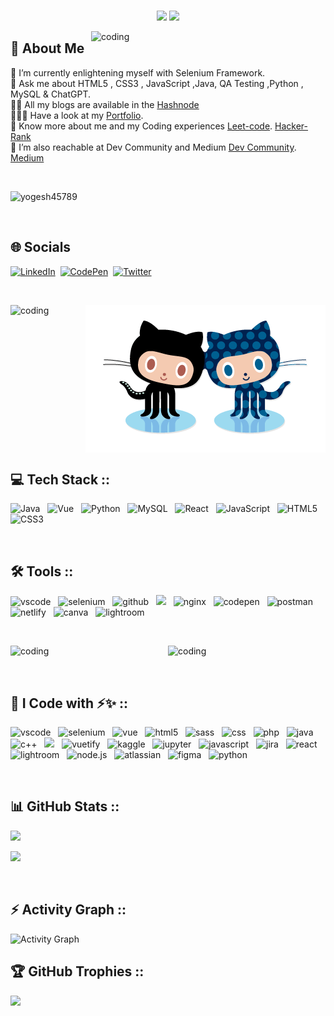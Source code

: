 <br>
<p align="center">
  <img src="https://readme-typing-svg.demolab.com/?lines=Hello+ 👋🏻 +I'm + Yugandhar Dasari 👨🏻‍🎓; + Frontend + Developer +From + (INDIA) India.&%20Code&center=true&width=700&height=50&weight=700&size=25&duration=2000&pause=2000">
  <img src="https://user-images.githubusercontent.com/73097560/115834477-dbab4500-a447-11eb-908a-139a6edaec5c.gif">
</p> 

<img align="right" alt="coding" width="375" src="https://mir-s3-cdn-cf.behance.net/project_modules/fs/eef76b143584307.627d06916ce10.gif">

## 💫  About Me 
🌱 I’m currently enlightening myself with Selenium Framework.
<br>
💬 Ask me about HTML5 , CSS3 , JavaScript ,Java, QA Testing  ,Python ,  MySQL & ChatGPT.
<br>
👨‍💻 All my blogs are available in the [Hashnode](https://yugandhardasari.hashnode.dev/)
<br>
👨🏻‍🎓 Have a look at my [Portfolio](https://yugandhardasari.netlify.app/).
<br>
🔭 Know more about me and my Coding experiences [Leet-code](https://leetcode.com/YugandharDasari93/).
[Hacker-Rank](https://www.hackerrank.com/profile/yugandhardasari1)
<br>
🤝 I’m also reachable at Dev Community and Medium [Dev Community](https://dev.to/yugandhar_dasari_93). 
 [Medium](https://medium.com/me)

<br> 

<p align="left"> <img src="https://komarev.com/ghpvc/?username=yogesh45789&label=Profile%20views&color=0e75b6&style=flat" alt="yogesh45789" /> </p>

<br>

## 🌐 Socials 

[![LinkedIn](https://img.shields.io/badge/LinkedIn-%230077B5.svg?style=for-the-badge&logo=linkedin&logoColor=white)](https://www.linkedin.com/in/yugandhar-dasari-aa1801222/)&nbsp;
[![CodePen](https://img.shields.io/badge/CodePen-%23E34F26.svg?style=for-the-badge&logo=Codepen&logoColor=white)](https://codepen.io/yogesh45789)&nbsp;
[![Twitter](https://img.shields.io/badge/Twitter-%231DA1F2.svg?style=for-the-badge&logo=Twitter&logoColor=white)](https://twitter.com/martin20889780)&nbsp;


<br>

<p style="display: flex; justify-content: space-between;">
    <img alt="coding" width="400" src="https://miro.medium.com/v2/resize:fit:1358/1*FefjABZsli07iiL2C1ysng.gif">
    <img alt="coding" width="400" src="https://github.com/Ayan-thecodeking/Ayan-thecodeking/blob/main/forkit.gif">
</p>

## 💻 Tech Stack ::

![Java](https://img.shields.io/badge/java-007396?style=for-the-badge&logo=java&logoColor=white)&nbsp;&nbsp;
![Vue](https://img.shields.io/badge/vue-4FC08D?style=for-the-badge&logo=vue.js&logoColor=white)&nbsp;&nbsp;
![Python](https://img.shields.io/badge/python-3776AB?style=for-the-badge&logo=python&logoColor=white)&nbsp;&nbsp;
![MySQL](https://img.shields.io/badge/mysql-4479A1?style=for-the-badge&logo=mysql&logoColor=white)&nbsp;&nbsp;
![React](https://img.shields.io/badge/react-61DAFB?style=for-the-badge&logo=react&logoColor=white)&nbsp;&nbsp;
![JavaScript](https://img.shields.io/badge/javascript-F7DF1E?style=for-the-badge&logo=javascript&logoColor=black)&nbsp;&nbsp;
![HTML5](https://img.shields.io/badge/html5-E34F26?style=for-the-badge&logo=html5&logoColor=white)&nbsp;&nbsp;
![CSS3](https://img.shields.io/badge/css3-1572B6?style=for-the-badge&logo=css3&logoColor=white)&nbsp;&nbsp;

<br>

## 🛠️ Tools ::

<img src="https://img.shields.io/badge/VSCode-0078D4?style=for-the-badge&logo=visual%20studio%20code&logoColor=white" alt="vscode" />&nbsp;&nbsp;
<img src="https://img.shields.io/badge/Selenium-58b531?style=for-the-badge&logo=spring&logoColor=white" alt="selenium"/>&nbsp;&nbsp;
<img src="https://img.shields.io/badge/GitHub-24292e?style=for-the-badge&logo=github&logoColor=white" alt="github"/>&nbsp;&nbsp;
<img src="https://img.shields.io/badge/Git%20-%23F7DF1E.svg?&style=for-the-badge&color=blue&logo=Git&logoColor=white" />&nbsp;&nbsp;
<img src="https://img.shields.io/badge/Nginx-009639?style=for-the-badge&logo=replit&logoColor=white" alt="nginx" />&nbsp;&nbsp;
<img src="https://img.shields.io/badge/Codepen-1e272e?style=for-the-badge&logo=codepen&logoColor=white" alt="codepen" />&nbsp;&nbsp;
<img src="https://img.shields.io/badge/Postman-ff6c37?style=for-the-badge&logo=Postman&logoColor=white" alt="postman"/>&nbsp;&nbsp;
<img src="https://img.shields.io/badge/Netlify-00C7B7?style=for-the-badge&logo=netlify&logoColor=white" alt="netlify" />&nbsp;&nbsp;
<img src="https://img.shields.io/badge/Canva-%2300C4CC.svg?&style=for-the-badge&logo=Canva&logoColor=white" alt="canva" />&nbsp;&nbsp;
<img src="https://img.shields.io/badge/Adobe%20Lightroom-31A8FF.svg?style=for-the-badge&logo=Adobe%20Lightroom&logoColor=white" alt="lightroom" />&nbsp;&nbsp;

<br>

<p style="display: flex; justify-content: space-between;">
    <img alt="coding" width="400" src="https://i.pinimg.com/originals/b3/26/51/b326517cd8ca44b939a1bee41a7f103c.gif">
    <img alt="coding" width="400" src="https://i.pinimg.com/originals/bc/6c/17/bc6c171eee288a2f1e124c749303b24e.gif">
</p>

<br>

## 🚀 I Code with ⚡✨ ::

<img src="https://img.shields.io/badge/VSCode-0078D4?style=for-the-badge&logo=visual%20studio%20code&logoColor=white" alt="vscode" />&nbsp;&nbsp;
<img src="https://img.shields.io/badge/Selenium-58b531?style=for-the-badge&logo=selenium&logoColor=white" alt="selenium"/>&nbsp;&nbsp;
<img src="https://img.shields.io/badge/vue-4FC08D?style=for-the-badge&logo=vue.js&logoColor=white" alt="vue"/>&nbsp;&nbsp;
<img src="https://img.shields.io/badge/html5-E34F26?style=for-the-badge&logo=html5&logoColor=white" alt="html5"/>&nbsp;&nbsp;
<img src="https://img.shields.io/badge/sass-CC6699?style=for-the-badge&logo=sass&logoColor=white" alt="sass"/>&nbsp;&nbsp;
<img src="https://img.shields.io/badge/css3-1572B6?style=for-the-badge&logo=css3&logoColor=white" alt="css"/>&nbsp;&nbsp;
<img src="https://img.shields.io/badge/php-777BB4?style=for-the-badge&logo=php&logoColor=white" alt="php"/>&nbsp;&nbsp;
<img src="https://img.shields.io/badge/java-007396?style=for-the-badge&logo=java&logoColor=white" alt="java"/>&nbsp;&nbsp;
<img src="https://img.shields.io/badge/c++-00599C?style=for-the-badge&logo=c%2B%2B&logoColor=white" alt="c++"/>&nbsp;&nbsp;
<img src="https://img.shields.io/badge/Git-F05032?style=for-the-badge&logo=Git&logoColor=white" />&nbsp;&nbsp;
<img src="https://img.shields.io/badge/vuetify-1867C0?style=for-the-badge&logo=vuetify&logoColor=white" alt="vuetify" />&nbsp;&nbsp;
<img src="https://img.shields.io/badge/kaggle-20BEFF?style=for-the-badge&logo=kaggle&logoColor=white" alt="kaggle" />&nbsp;&nbsp;
<img src="https://img.shields.io/badge/jupyter-F37626?style=for-the-badge&logo=jupyter&logoColor=white" alt="jupyter" />&nbsp;&nbsp;
<img src="https://img.shields.io/badge/javascript-F7DF1E?style=for-the-badge&logo=javascript&logoColor=white" alt="javascript"/>&nbsp;&nbsp;
<img src="https://img.shields.io/badge/jira-0052CC?style=for-the-badge&logo=jira&logoColor=white" alt="jira" />&nbsp;&nbsp;
<img src="https://img.shields.io/badge/react-61DAFB?style=for-the-badge&logo=react&logoColor=white" alt="react" />&nbsp;&nbsp;
<img src="https://img.shields.io/badge/Adobe%20Lightroom-31A8FF?style=for-the-badge&logo=Adobe%20Lightroom&logoColor=white" alt="lightroom" />&nbsp;&nbsp;
<img src="https://img.shields.io/badge/Node.js-339933?style=for-the-badge&logo=node.js&logoColor=white" alt="node.js"/>&nbsp;&nbsp;
<img src="https://img.shields.io/badge/Atlassian-0052CC?style=for-the-badge&logo=Atlassian&logoColor=white" alt="atlassian" />&nbsp;&nbsp;
<img src="https://img.shields.io/badge/Figma-F24E1E?style=for-the-badge&logo=Figma&logoColor=white" alt="figma" />&nbsp;&nbsp;
<img src="https://img.shields.io/badge/Python-3776AB?style=for-the-badge&logo=Python&logoColor=white" alt="python"/>&nbsp;&nbsp;


<br>

 
## 📊 GitHub Stats ::

<!-- StreakStats -->
![](https://github-readme-streak-stats.herokuapp.com/?user=yogesh45789&theme=gotham&hide_border=false)<br/>
<!-- TopLanguages -->
![](https://github-readme-stats-sigma-five.vercel.app/api/top-langs/?username=yogesh45789&theme=gotham&hide_border=false&include_all_commits=false&count_private=true&layout=compact)

<br>


## ⚡ Activity Graph :: 

<img alt="Activity Graph" src="https://github-readme-activity-graph.vercel.app/graph?username=yogesh45789&theme=gotham&hide_border=true"/>

## 🏆 GitHub Trophies ::

![](https://github-profile-trophy.vercel.app/?username=yogesh45789&theme=dark_dimmed&no-frame=false&no-bg=true&margin-w=4)


<br>

